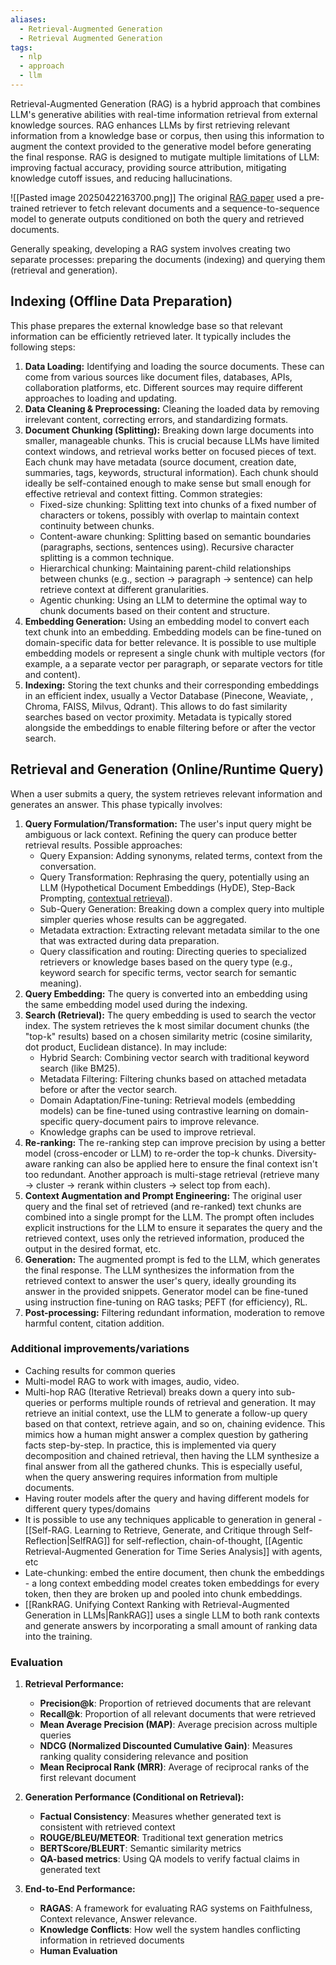 ```yaml
---
aliases:
  - Retrieval-Augmented Generation
  - Retrieval Augmented Generation
tags:
  - nlp
  - approach
  - llm
---
```

Retrieval-Augmented Generation (RAG) is a hybrid approach that combines LLM's generative abilities with real-time information retrieval from external knowledge sources​. RAG enhances LLMs by first retrieving relevant information from a knowledge base or corpus, then using this information to augment the context provided to the generative model before generating the final response.
RAG is designed to mutigate multiple limitations of LLM: improving factual accuracy, providing source attribution, mitigating knowledge cutoff issues, and reducing hallucinations.

![[Pasted image 20250422163700.png]]
The original [RAG paper](https://arxiv.org/abs/2005.11401) used a pre-trained retriever to fetch relevant documents and a sequence-to-sequence model to generate outputs conditioned on both the query and retrieved documents.

Generally speaking, developing a RAG system involves creating two separate processes: preparing the documents (indexing) and querying them (retrieval and generation).

## Indexing (Offline Data Preparation)

This phase prepares the external knowledge base so that relevant information can be efficiently retrieved later. It typically includes the following steps:

1. **Data Loading:** Identifying and loading the source documents. These can come from various sources like document files, databases, APIs, collaboration platforms, etc. Different sources may require different approaches to loading and updating.
2. **Data Cleaning & Preprocessing:** Cleaning the loaded data by removing irrelevant content, correcting errors, and standardizing formats.
3. **Document Chunking (Splitting):** Breaking down large documents into smaller, manageable chunks. This is crucial because LLMs have limited context windows, and retrieval works better on focused pieces of text. Each chunk may have metadata (source document, creation date, summaries, tags, keywords, structural information). Each chunk should ideally be self-contained enough to make sense but small enough for effective retrieval and context fitting. Common strategies:
    - Fixed-size chunking: Splitting text into chunks of a fixed number of characters or tokens, possibly with overlap to maintain context continuity between chunks.
    - Content-aware chunking: Splitting based on semantic boundaries (paragraphs, sections, sentences using). Recursive character splitting is a common technique.
    - Hierarchical chunking: Maintaining parent-child relationships between chunks (e.g., section -> paragraph -> sentence) can help retrieve context at different granularities.
    - Agentic chunking: Using an LLM to determine the optimal way to chunk documents based on their content and structure.
4. **Embedding Generation:** Using an embedding model to convert each text chunk into an embedding. Embedding models can be fine-tuned on domain-specific data for better relevance. It is possible to use multiple embedding models or represent a single chunk with multiple vectors (for example, a a separate vector per paragraph, or separate vectors for title and content).  
5. **Indexing:** Storing the text chunks and their corresponding embeddings in an efficient index, usually a Vector Database (Pinecone, Weaviate, , Chroma, FAISS, Milvus, Qdrant). This allows to do fast similarity searches based on vector proximity. Metadata is typically stored alongside the embeddings to enable filtering before or after the vector search.

## Retrieval and Generation (Online/Runtime Query)

When a user submits a query, the system retrieves relevant information and generates an answer. This phase typically involves:

1. **Query Formulation/Transformation:** The user's input query might be ambiguous or lack context. Refining the query can produce better retrieval results. Possible approaches:
    - Query Expansion: Adding synonyms, related terms, context from the conversation.
    - Query Transformation: Rephrasing the query, potentially using an LLM (Hypothetical Document Embeddings (HyDE), Step-Back Prompting, [contextual retrieval](https://www.anthropic.com/news/contextual-retrieval)).
    - Sub-Query Generation: Breaking down a complex query into multiple simpler queries whose results can be aggregated.
    - Metadata extraction: Extracting relevant metadata similar to the one that was extracted during data preparation.
    - Query classification and routing: Directing queries to specialized retrievers or knowledge bases based on the query type (e.g., keyword search for specific terms, vector search for semantic meaning).
2. **Query Embedding:** The query is converted into an embedding using the same embedding model used during the indexing.
3. **Search (Retrieval):** The query embedding is used to search the vector index. The system retrieves the k most similar document chunks (the "top-k" results) based on a chosen similarity metric (cosine similarity, dot product, Euclidean distance). In may include:
	- Hybrid Search: Combining vector search with traditional keyword search (like BM25).
	- Metadata Filtering: Filtering chunks based on attached metadata before or after the vector search.
	- Domain Adaptation/Fine-tuning: Retrieval models (embedding models) can be fine-tuned using contrastive learning on domain-specific query-document pairs to improve relevance.
	- Knowledge graphs can be used to improve retrieval.
4. **Re-ranking:** The re-ranking step can improve precision by using a better model (cross-encoder or LLM) to re-order the top-k chunks. Diversity-aware ranking can also be applied here to ensure the final context isn't too redundant. Another approach is multi-stage retrieval (retrieve many -> cluster -> rerank within clusters -> select top from each).  
5. **Context Augmentation and Prompt Engineering:** The original user query and the final set of retrieved (and re-ranked) text chunks are combined into a single prompt for the LLM. The prompt often includes explicit instructions for the LLM to ensure it separates the query and the retrieved context, uses only the retrieved information, produced the output in the desired format, etc.
6. **Generation:** The augmented prompt is fed to the LLM, which generates the final response. The LLM synthesizes the information from the retrieved context to answer the user's query, ideally grounding its answer in the provided snippets. Generator model can be fine-tuned using instruction fine-tuning on RAG tasks; PEFT (for efficiency), RL.
7. **Post-processing:** Filtering redundant information, moderation to remove harmful content, citation addition.

### Additional improvements/variations
- Caching results for common queries
- Multi-model RAG to work with images, audio, video.
- Multi-hop RAG (Iterative Retrieval) breaks down a query into sub-queries or performs multiple rounds of retrieval and generation​. It may retrieve an initial context, use the LLM to generate a follow-up query based on that context, retrieve again, and so on, chaining evidence. This mimics how a human might answer a complex question by gathering facts step-by-step. In practice, this is implemented via query decomposition and chained retrieval, then having the LLM synthesize a final answer from all the gathered chunks. This is especially useful, when the query answering requires information from multiple documents.
- Having router models after the query and having different models for different query types/domains
- It is possible to use any techniques applicable to generation in general - [[Self-RAG. Learning to Retrieve, Generate, and Critique through Self-Reflection|SelfRAG]] for self-reflection, chain-of-thought, [[Agentic Retrieval-Augmented Generation for Time Series Analysis]] with agents, etc
- Late-chunking: embed the entire document, then chunk the embeddings - a long context embedding model creates token embeddings for every token, then they are broken up and pooled into chunk embeddings.
- [[RankRAG. Unifying Context Ranking with Retrieval-Augmented Generation in LLMs|RankRAG]] uses a single LLM to both rank contexts and generate answers by incorporating a small amount of ranking data into the training.

### Evaluation

1.  **Retrieval Performance:**
    * **Precision@k**: Proportion of retrieved documents that are relevant
	- **Recall@k**: Proportion of all relevant documents that were retrieved
	- **Mean Average Precision (MAP)**: Average precision across multiple queries
	- **NDCG (Normalized Discounted Cumulative Gain)**: Measures ranking quality considering relevance and position
	- **Mean Reciprocal Rank (MRR)**: Average of reciprocal ranks of the first relevant document

2.  **Generation Performance (Conditional on Retrieval):**
	- **Factual Consistency**: Measures whether generated text is consistent with retrieved context
	- **ROUGE/BLEU/METEOR**: Traditional text generation metrics
	- **BERTScore/BLEURT**: Semantic similarity metrics
	- **QA-based metrics**: Using QA models to verify factual claims in generated text


3.  **End-to-End Performance:**
	- **RAGAS**: A framework for evaluating RAG systems on Faithfulness, Context relevance, Answer relevance.
	- **Knowledge Conflicts**: How well the system handles conflicting information in retrieved documents
	- **Human Evaluation**

